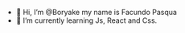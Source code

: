 - 👋 Hi, I’m @Boryake my name is Facundo Pasqua
- 🌱 I’m currently learning Js, React and Css. 


<!---
Boryake/Boryake is a ✨ special ✨ repository because its `README.md` (this file) appears on your GitHub profile.
You can click the Preview link to take a look at your changes.
--->
